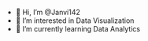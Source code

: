 - 👋 Hi, I’m @Janvi142
- 👀 I’m interested in Data Visualization
- 🌱 I’m currently learning Data Analytics
<!---
Janvi142/Janvi142 is a ✨ special ✨ repository because its `README.md` (this file) appears on your GitHub profile.
You can click the Preview link to take a look at your changes.
--->
